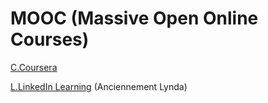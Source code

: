 # MOOC (Massive Open Online Courses)

[C.Coursera](C.Coursera)


[L.LinkedIn Learning](https://www.linkedin.com/learning) (Anciennement Lynda)
